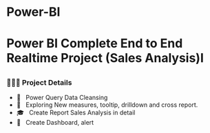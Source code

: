 # Power-BI
<h1> Power BI Complete End to End Realtime Project (Sales Analysis)I </h1>
<h2>  </h2>

<h3> 👨🏻‍💻 Project Details </h3>

- 🔭 &nbsp; Power Query Data Cleansing
- 🤔 &nbsp; Exploring New measures, tooltip, drilldown and cross report.
- 🎓 &nbsp; Create Report Sales Analysis in detail
- 💼 &nbsp; Create Dashboard, alert 


